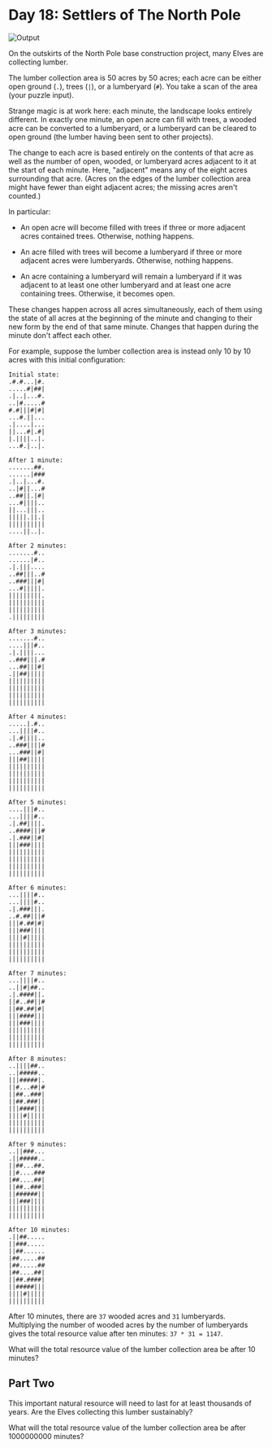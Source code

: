 # Day 18: Settlers of The North Pole

![Output](./img/output.gif)

On the outskirts of the North Pole base construction project, many Elves are
collecting lumber.

The lumber collection area is 50 acres by 50 acres; each acre can be either open
ground (`.`), trees (`|`), or a lumberyard (`#`). You take a scan of the area
(your puzzle input).

Strange magic is at work here: each minute, the landscape looks entirely
different. In exactly one minute, an open acre can fill with trees, a wooded
acre can be converted to a lumberyard, or a lumberyard can be cleared to open
ground (the lumber having been sent to other projects).

The change to each acre is based entirely on the contents of that acre as well
as the number of open, wooded, or lumberyard acres adjacent to it at the start
of each minute. Here, "adjacent" means any of the eight acres surrounding that
acre. (Acres on the edges of the lumber collection area might have fewer than
eight adjacent acres; the missing acres aren't counted.)

In particular:

- An open acre will become filled with trees if three or more adjacent acres
  contained trees. Otherwise, nothing happens.

- An acre filled with trees will become a lumberyard if three or more adjacent
  acres were lumberyards. Otherwise, nothing happens.

- An acre containing a lumberyard will remain a lumberyard if it was adjacent to
  at least one other lumberyard and at least one acre containing trees.
  Otherwise, it becomes open.

These changes happen across all acres simultaneously, each of them using the
state of all acres at the beginning of the minute and changing to their new form
by the end of that same minute. Changes that happen during the minute don't
affect each other.

For example, suppose the lumber collection area is instead only 10 by 10 acres
with this initial configuration:

    Initial state:
    .#.#...|#.
    .....#|##|
    .|..|...#.
    ..|#.....#
    #.#|||#|#|
    ...#.||...
    .|....|...
    ||...#|.#|
    |.||||..|.
    ...#.|..|.

    After 1 minute:
    .......##.
    ......|###
    .|..|...#.
    ..|#||...#
    ..##||.|#|
    ...#||||..
    ||...|||..
    |||||.||.|
    ||||||||||
    ....||..|.

    After 2 minutes:
    .......#..
    ......|#..
    .|.|||....
    ..##|||..#
    ..###|||#|
    ...#|||||.
    |||||||||.
    ||||||||||
    ||||||||||
    .|||||||||

    After 3 minutes:
    .......#..
    ....|||#..
    .|.||||...
    ..###|||.#
    ...##|||#|
    .||##|||||
    ||||||||||
    ||||||||||
    ||||||||||
    ||||||||||

    After 4 minutes:
    .....|.#..
    ...||||#..
    .|.#||||..
    ..###||||#
    ...###||#|
    |||##|||||
    ||||||||||
    ||||||||||
    ||||||||||
    ||||||||||

    After 5 minutes:
    ....|||#..
    ...||||#..
    .|.##||||.
    ..####|||#
    .|.###||#|
    |||###||||
    ||||||||||
    ||||||||||
    ||||||||||
    ||||||||||

    After 6 minutes:
    ...||||#..
    ...||||#..
    .|.###|||.
    ..#.##|||#
    |||#.##|#|
    |||###||||
    ||||#|||||
    ||||||||||
    ||||||||||
    ||||||||||

    After 7 minutes:
    ...||||#..
    ..||#|##..
    .|.####||.
    ||#..##||#
    ||##.##|#|
    |||####|||
    |||###||||
    ||||||||||
    ||||||||||
    ||||||||||

    After 8 minutes:
    ..||||##..
    ..|#####..
    |||#####|.
    ||#...##|#
    ||##..###|
    ||##.###||
    |||####|||
    ||||#|||||
    ||||||||||
    ||||||||||

    After 9 minutes:
    ..||###...
    .||#####..
    ||##...##.
    ||#....###
    |##....##|
    ||##..###|
    ||######||
    |||###||||
    ||||||||||
    ||||||||||

    After 10 minutes:
    .||##.....
    ||###.....
    ||##......
    |##.....##
    |##.....##
    |##....##|
    ||##.####|
    ||#####|||
    ||||#|||||
    ||||||||||

After 10 minutes, there are `37` wooded acres and `31` lumberyards. Multiplying
the number of wooded acres by the number of lumberyards gives the total resource
value after ten minutes: `37 * 31 = 1147`.

What will the total resource value of the lumber collection area be after 10
minutes?

## Part Two

This important natural resource will need to last for at least thousands of
years. Are the Elves collecting this lumber sustainably?

What will the total resource value of the lumber collection area be after
1000000000 minutes?
